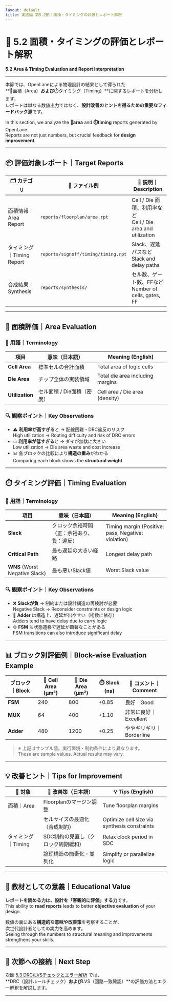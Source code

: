 ```yaml
---
layout: default
title: 実践編 第5.2節｜面積・タイミングの評価とレポート解釈
---
```


# 🧪 5.2 面積・タイミングの評価とレポート解釈  
**5.2 Area & Timing Evaluation and Report Interpretation**

---

本節では、OpenLaneによる物理設計の結果として得られた  
**📐面積（Area）**および**⏱️タイミング（Timing）**に関するレポートを分析します。  
レポートは単なる数値出力ではなく、**設計改善のヒントを得るための重要なフィードバック源**です。

In this section, we analyze the **📐area** and **⏱️timing** reports generated by OpenLane.  
Reports are not just numbers, but crucial feedback for **design improvement**.

---

## 📦 評価対象レポート｜Target Reports

| 🗂️ **カテゴリ** | 📁 **ファイル例** | 📝 **説明｜Description** |
|-----------------|-------------------|--------------------------|
| 面積情報｜Area Report | `reports/floorplan/area.rpt` | Cell / Die 面積、利用率など<br>Cell / Die area and utilization |
| タイミング｜Timing Report | `reports/signoff/timing/timing.rpt` | Slack、遅延パスなど<br>Slack and delay paths |
| 合成結果｜Synthesis | `reports/synthesis/` | セル数、ゲート数、FFなど<br>Number of cells, gates, FF |

---

## 📐 面積評価｜Area Evaluation

### 📖 用語｜Terminology

| **項目** | **意味（日本語）** | **Meaning (English)** |
|----------|--------------------|------------------------|
| **Cell Area** | 標準セルの合計面積 | Total area of logic cells |
| **Die Area**  | チップ全体の実装領域 | Total die area including margins |
| **Utilization** | セル面積 / Die面積（密度） | Cell area / Die area (density) |

### 🔍 観察ポイント｜Key Observations

- ⚠️ **利用率が高すぎる**と → 配線困難・DRC違反のリスク  
  High utilization → Routing difficulty and risk of DRC errors  
- 💤 **利用率が低すぎる**と → ダイが無駄に大きい  
  Low utilization → Die area waste and cost increase  
- 📊 各ブロックの比較により**構造の重み**がわかる  
  Comparing each block shows the **structural weight**

---

## ⏱️ タイミング評価｜Timing Evaluation

### 📖 用語｜Terminology

| **項目** | **意味（日本語）** | **Meaning (English)** |
|----------|--------------------|------------------------|
| **Slack** | クロック余裕時間（正：余裕あり、負：違反） | Timing margin (Positive: pass, Negative: violation) |
| **Critical Path** | 最も遅延の大きい経路 | Longest delay path |
| **WNS** (Worst Negative Slack) | 最も悪いSlack値 | Worst Slack value |

### 🔍 観察ポイント｜Key Observations

- ❌ **Slackが負** → 制約または設計構造の再検討が必要  
  Negative Slack → Reconsider constraints or design logic  
- 🧮 **Adder** は構造上、遅延が出やすい（桁数に依存）  
  Adders tend to have delay due to carry logic  
- ⚙️ **FSM** も状態遷移で遅延が顕著なことがある  
  FSM transitions can also introduce significant delay

---

## 📊 ブロック別評価例｜Block-wise Evaluation Example

| **ブロック｜Block** | 🧱 **Cell Area** (µm²) | 🧱 **Die Area** (µm²) | ⏱️ **Slack** (ns) | 📝 **コメント｜Comment** |
|---------------------|-------------------------|------------------------|--------------------|--------------------------|
| **FSM**             | 240                     | 800                    | +0.85              | 良好｜Good               |
| **MUX**             | 64                      | 400                    | +1.10              | 非常に良好｜Excellent    |
| **Adder**           | 480                     | 1200                   | +0.25              | ややギリギリ｜Borderline |

> ※ 上記はサンプル値。実行環境・制約条件により異なります。  
> These are sample values. Actual results may vary.

---

## 💡 改善ヒント｜Tips for Improvement

| 🎯 **対象** | 🔧 **改善策（日本語）** | 💡 **Tips (English)** |
|------------|--------------------------|------------------------|
| 面積｜Area | Floorplanのマージン調整 | Tune floorplan margins |
|            | セルサイズの最適化（合成制約） | Optimize cell size via synthesis constraints |
| タイミング｜Timing | SDC制約の見直し（クロック周期緩和） | Relax clock period in SDC |
|            | 論理構造の簡素化・並列化 | Simplify or parallelize logic |

---

## 📘 教材としての意義｜Educational Value

**レポートを読める力は、設計を「客観的に評価」する力**です。  
This ability to **read reports** leads to better **objective evaluation** of your design.

数値の裏にある**構造的な意味や改善策**を考察することが、  
次世代設計者としての実力を高めます。  
Seeing through the numbers to structural meaning and improvements strengthens your skills.

---

## 🔗 次節への接続｜Next Step

次節 [5.3 DRC/LVSチェックとエラー解析](5.3_drc_and_lvs_check.md) では、  
**DRC（設計ルールチェック）**および**LVS（回路一致確認）**の評価方法とエラー解釈を解説します。

---
